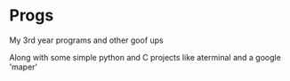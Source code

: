 # Progs
My 3rd year programs and other goof ups

Along with some simple python and C projects like aterminal and a google 'maper'

